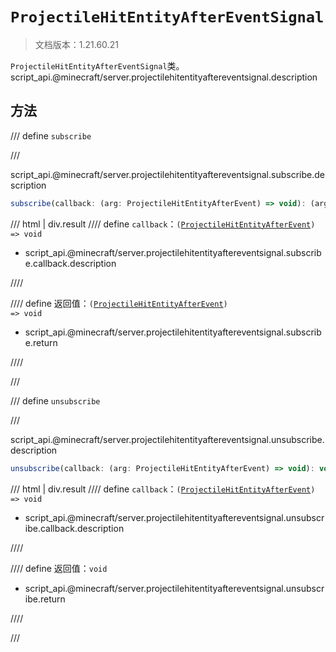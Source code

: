 # `ProjectileHitEntityAfterEventSignal`

> 文档版本：1.21.60.21

`ProjectileHitEntityAfterEventSignal`类。script_api.@minecraft/server.projectilehitentityaftereventsignal.description

## 方法

/// define
`subscribe`


///

script_api.@minecraft/server.projectilehitentityaftereventsignal.subscribe.description

```js
subscribe(callback: (arg: ProjectileHitEntityAfterEvent) => void): (arg: ProjectileHitEntityAfterEvent) => void
```

/// html | div.result
//// define
`callback`：<code>(<a href="../projectilehitentityafterevent/">ProjectileHitEntityAfterEvent</a>) =&gt; void</code>

- script_api.@minecraft/server.projectilehitentityaftereventsignal.subscribe.callback.description


////

//// define
返回值：<code>(<a href="../projectilehitentityafterevent/">ProjectileHitEntityAfterEvent</a>) =&gt; void</code>

- script_api.@minecraft/server.projectilehitentityaftereventsignal.subscribe.return


////

///


/// define
`unsubscribe`


///

script_api.@minecraft/server.projectilehitentityaftereventsignal.unsubscribe.description

```js
unsubscribe(callback: (arg: ProjectileHitEntityAfterEvent) => void): void
```

/// html | div.result
//// define
`callback`：<code>(<a href="../projectilehitentityafterevent/">ProjectileHitEntityAfterEvent</a>) =&gt; void</code>

- script_api.@minecraft/server.projectilehitentityaftereventsignal.unsubscribe.callback.description


////

//// define
返回值：`void`

- script_api.@minecraft/server.projectilehitentityaftereventsignal.unsubscribe.return


////

///

